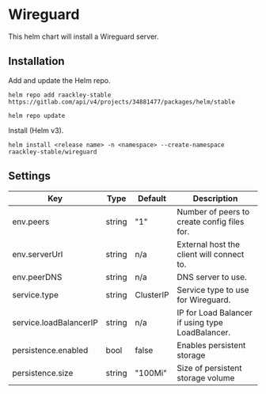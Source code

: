 # Wireguard

This helm chart will install a Wireguard server.

## Installation

Add and update the Helm repo.

```
helm repo add raackley-stable https://gitlab.com/api/v4/projects/34881477/packages/helm/stable
```

```
helm repo update
```

Install (Helm v3).

```
helm install <release name> -n <namespace> --create-namespace raackley-stable/wireguard
```

## Settings

| Key                    | Type   | Default   | Description                                      |
| ---------------------- | ------ | --------- | ------------------------------------------------ |
| env.peers              | string | "1"       | Number of peers to create config files for.      |
| env.serverUrl          | string | n/a       | External host the client will connect to.        |
| env.peerDNS            | string | n/a       | DNS server to use.                               |
| service.type           | string | ClusterIP | Service type to use for Wireguard.               |
| service.loadBalancerIP | string | n/a       | IP for Load Balancer if using type LoadBalancer. |
| persistence.enabled    | bool   | false     | Enables persistent storage                       |
| persistence.size       | string | "100Mi"   | Size of persistent storage volume                |

